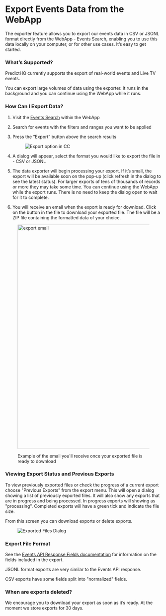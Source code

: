 # Export Events Data from the WebApp

The exporter feature allows you to export our events data in CSV or JSONL format directly from the WebApp - Events Search, enabling you to use this data locally on your computer, or for other use cases. It’s easy to get started.

### **What’s Supported?** <a href="#object-object" id="object-object"></a>

PredictHQ currently supports the export of real-world events and Live TV events.

You can export large volumes of data using the exporter. It runs in the background and you can continue using the WebApp while it runs.

### **How Can I Export Data?** <a href="#object-object-1" id="object-object-1"></a>

1. Visit the [Events Search](https://control.predicthq.com/search/events) within the WebApp
2. Search for events with the filters and ranges you want to be applied
3.  Press the “Export” button above the search results

    <figure><img src="https://images.ctfassets.net/ihlmn42cjuv0/3caKGQhtkJYZIyijaGm7xk/749d021d5181b66e04f0218bf620cbda/Screenshot_2024-06-07_100127.png" alt="Export option in CC"><figcaption></figcaption></figure>
4. A dialog will appear, select the format you would like to export the file in - CSV or JSONL
5. The data exporter will begin processing your export. If it’s small, the export will be available soon on the pop-up (click refresh in the dialog to see the latest status). For larger exports of tens of thousands of records or more they may take some time. You can continue using the WebApp while the export runs. There is no need to keep the dialog open to wait for it to complete.
6. You will receive an email when the export is ready for download. Click on the button in the file to download your exported file. The file will be a ZIP file containing the formatted data of your choice.

<figure><img src="https://images.ctfassets.net/ihlmn42cjuv0/76a1U3Zi3DfSl8SRRl0nRk/d1c866be54e1994b68e54bd6d660a037/exp1.PNG" alt="export email" height="720" width="726"><figcaption><p>Example of the email you'll receive once your exported file is ready to download</p></figcaption></figure>

### Viewing Export Status and Previous Exports <a href="#viewing-export-status-and-previous-exports" id="viewing-export-status-and-previous-exports"></a>

To view previously exported files or check the progress of a current export choose "Previous Exports" from the export menu. This will open a dialog showing a list of previously exported files. It will also show any exports that are in progress and being processed. In progress exports will showing as "processing". Completed exports will have a green tick and indicate the file size.

From this screen you can download exports or delete exports.

<figure><img src="https://images.ctfassets.net/ihlmn42cjuv0/3a8jDk85d5n0YpqDsfklPd/4fd92518953b41a43cb035eb2d69d7d2/Screenshot_2024-06-07_100436.png" alt="Exported Files Dialog"><figcaption></figcaption></figure>

### Export File Format <a href="#export-file-format" id="export-file-format"></a>

See the [Events API Response Fields documentation](../../api/events/search-events.md#response) for information on the fields included in the export.

JSONL format exports are very similar to the Events API response.

CSV exports have some fields split into "normalized" fields.

### **When are exports deleted?** <a href="#object-object-2" id="object-object-2"></a>

We encourage you to download your export as soon as it’s ready. At the moment we store exports for 30 days.
